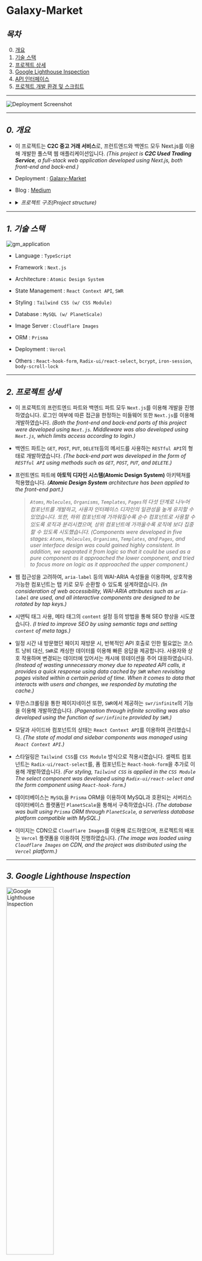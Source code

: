 # Galaxy-Market

## **_목차_**

0. [개요](#0-개요)
1. [기술 스택](#1-기술-스택)
2. [프로젝트 상세](#2-프로젝트-상세)
3. [Google Lighthouse Inspection](#3-Google-Lighthouse-Inspection)
4. [API 인터페이스](#4-api-인터페이스)
5. [프로젝트 개발 환경 및 스크립트](#5-프로젝트-개발-환경-및-스크립트)

---

<img alt="Deployment Screenshot" src="https://file.notion.so/f/s/4a2fe40d-fbb4-47cd-a292-68501eb6a160/%E1%84%89%E1%85%B3%E1%84%8F%E1%85%B3%E1%84%85%E1%85%B5%E1%86%AB%E1%84%89%E1%85%A3%E1%86%BA_2023-03-19_%E1%84%8B%E1%85%A9%E1%84%92%E1%85%AE_11.41.42.png?id=1f4e961f-04b1-408e-a163-db108f270dc5&table=block&spaceId=0808aacc-90cf-42dd-9736-c8efd0fc09b4&expirationTimestamp=1684255283577&signature=Xh3cbKVzkW5sWBiFcCJGq5YHEAQXJ1bR1RrsOgWsoX0&downloadName=%E1%84%89%E1%85%B3%E1%84%8F%E1%85%B3%E1%84%85%E1%85%B5%E1%86%AB%E1%84%89%E1%85%A3%E1%86%BA+2023-03-19+%E1%84%8B%E1%85%A9%E1%84%92%E1%85%AE+11.41.42.png"/>

---

## _0. 개요_

-   이 프로젝트는 **C2C 중고 거래 서비스**로, 프런트엔드와 백엔드 모두 Next.js를 이용해 개발한 풀스택 웹 애플리케이션입니다. _(This project is **C2C Used Trading Service**, a full-stack web application developed using Next.js, both front-end and back-end.)_

-   Deployment : [Galaxy-Market](https://galaxy-market-rose.vercel.app)

-   Blog : [Medium](https://medium.com/@songforthemute)

-   <details>
       <summary><i>프로젝트 구조(Project structure)</i></summary>

        📦galaxy-market
        ┣ 📂components
        ┃ ┣ 📂Atoms
        ┃ ┃ ┣ 📂Anchor
        ┃ ┃ ┃ ┣ 📜Anchor.tsx
        ┃ ┃ ┃ ┗ 📜index.tsx
        ┃ ┃ ┣ 📂Badge
        ┃ ┃ ┃ ┣ 📜Badge.module.css
        ┃ ┃ ┃ ┣ 📜Badge.tsx
        ┃ ┃ ┃ ┗ 📜index.ts
        ┃ ┃ ┣ 📂Button
        ┃ ┃ ┃ ┣ 📜Button.module.css
        ┃ ┃ ┃ ┣ 📜Button.tsx
        ┃ ┃ ┃ ┗ 📜index.tsx
        ┃ ┃ ┣ 📂ErrorMessage
        ┃ ┃ ┃ ┣ 📜ErrorMessage.module.css
        ┃ ┃ ┃ ┣ 📜ErrorMessage.tsx
        ┃ ┃ ┃ ┗ 📜index.ts
        ┃ ┃ ┣ 📂Img
        ┃ ┃ ┃ ┣ 📜Img.tsx
        ┃ ┃ ┃ ┗ 📜index.ts
        ┃ ┃ ┣ 📂Input
        ┃ ┃ ┃ ┣ 📜Input.module.css
        ┃ ┃ ┃ ┣ 📜Input.tsx
        ┃ ┃ ┃ ┗ 📜index.ts
        ┃ ┃ ┣ 📂Label
        ┃ ┃ ┃ ┣ 📜Label.module.css
        ┃ ┃ ┃ ┣ 📜Label.tsx
        ┃ ┃ ┃ ┗ 📜index.tsx
        ┃ ┃ ┣ 📂LoadingDots
        ┃ ┃ ┃ ┣ 📜LoadingDots.module.css
        ┃ ┃ ┃ ┣ 📜LoadingDots.tsx
        ┃ ┃ ┃ ┗ 📜index.tsx
        ┃ ┃ ┣ 📂Modal
        ┃ ┃ ┃ ┣ 📜Modal.module.css
        ┃ ┃ ┃ ┣ 📜Modal.tsx
        ┃ ┃ ┃ ┗ 📜index.tsx
        ┃ ┃ ┣ 📂Quantity
        ┃ ┃ ┃ ┣ 📜Quantity.tsx
        ┃ ┃ ┃ ┗ 📜index.ts
        ┃ ┃ ┣ 📂Rating
        ┃ ┃ ┃ ┣ 📜Rating.module.css
        ┃ ┃ ┃ ┣ 📜Rating.tsx
        ┃ ┃ ┃ ┗ 📜index.ts
        ┃ ┃ ┣ 📂Select
        ┃ ┃ ┃ ┣ 📜Select.module.css
        ┃ ┃ ┃ ┣ 📜Select.tsx
        ┃ ┃ ┃ ┗ 📜index.ts
        ┃ ┃ ┣ 📂Sidebar
        ┃ ┃ ┃ ┣ 📜Sidebar.module.css
        ┃ ┃ ┃ ┣ 📜Sidebar.tsx
        ┃ ┃ ┃ ┗ 📜index.tsx
        ┃ ┃ ┣ 📂Skeleton
        ┃ ┃ ┃ ┣ 📜Skeleton.module.css
        ┃ ┃ ┃ ┣ 📜Skeleton.tsx
        ┃ ┃ ┃ ┗ 📜index.ts
        ┃ ┃ ┣ 📂Text
        ┃ ┃ ┃ ┣ 📜Text.module.css
        ┃ ┃ ┃ ┣ 📜Text.tsx
        ┃ ┃ ┃ ┗ 📜index.ts
        ┃ ┃ ┣ 📂Textarea
        ┃ ┃ ┃ ┣ 📜Textarea.module.css
        ┃ ┃ ┃ ┣ 📜Textarea.tsx
        ┃ ┃ ┃ ┗ 📜index.ts
        ┃ ┃ ┣ 📂icons
        ┃ ┃ ┃ ┣ 📜add.tsx
        ┃ ┃ ┃ ┣ 📜bin.tsx
        ┃ ┃ ┃ ┣ 📜building.tsx
        ┃ ┃ ┃ ┣ 📜bulb.tsx
        ┃ ┃ ┃ ┣ 📜chatBubbleRound.tsx
        ┃ ┃ ┃ ┣ 📜chatBubbleSquare.tsx
        ┃ ┃ ┃ ┣ 📜check.tsx
        ┃ ┃ ┃ ┣ 📜chevronDown.tsx
        ┃ ┃ ┃ ┣ 📜chevronLeft.tsx
        ┃ ┃ ┃ ┣ 📜chevronRight.tsx
        ┃ ┃ ┃ ┣ 📜chevronUp.tsx
        ┃ ┃ ┃ ┣ 📜close.tsx
        ┃ ┃ ┃ ┣ 📜eye.tsx
        ┃ ┃ ┃ ┣ 📜eyeSlash.tsx
        ┃ ┃ ┃ ┣ 📜heart.tsx
        ┃ ┃ ┃ ┣ 📜home.tsx
        ┃ ┃ ┃ ┣ 📜horizontalDots.tsx
        ┃ ┃ ┃ ┣ 📜iconProps.ts
        ┃ ┃ ┃ ┣ 📜index.ts
        ┃ ┃ ┃ ┣ 📜login.tsx
        ┃ ┃ ┃ ┣ 📜magnifyingGlass.tsx
        ┃ ┃ ┃ ┣ 📜paperAirPlane.tsx
        ┃ ┃ ┃ ┣ 📜pencilSquare.tsx
        ┃ ┃ ┃ ┣ 📜picture.tsx
        ┃ ┃ ┃ ┣ 📜questionMark.tsx
        ┃ ┃ ┃ ┣ 📜shoppingBag.tsx
        ┃ ┃ ┃ ┣ 📜shoppingCart.tsx
        ┃ ┃ ┃ ┣ 📜star.tsx
        ┃ ┃ ┃ ┗ 📜user.tsx
        ┃ ┃ ┗ 📜index.ts
        ┃ ┣ 📂Molecules
        ┃ ┃ ┣ 📂ChatBubble
        ┃ ┃ ┃ ┣ 📜ChatBubble.module.css
        ┃ ┃ ┃ ┣ 📜ChatBubble.tsx
        ┃ ┃ ┃ ┗ 📜index.ts
        ┃ ┃ ┣ 📂ChatInput
        ┃ ┃ ┃ ┣ 📜ChatInput.module.css
        ┃ ┃ ┃ ┣ 📜ChatInput.tsx
        ┃ ┃ ┃ ┗ 📜index.ts
        ┃ ┃ ┣ 📂CircleButton
        ┃ ┃ ┃ ┣ 📜CircleButton.module.css
        ┃ ┃ ┃ ┣ 📜CircleButton.tsx
        ┃ ┃ ┃ ┗ 📜index.ts
        ┃ ┃ ┣ 📂FloatingAnchor
        ┃ ┃ ┃ ┣ 📜FloatingAnchor.module.css
        ┃ ┃ ┃ ┣ 📜FloatingAnchor.tsx
        ┃ ┃ ┃ ┗ 📜index.ts
        ┃ ┃ ┣ 📂FloatingButton
        ┃ ┃ ┃ ┣ 📜FloatingButton.module.css
        ┃ ┃ ┃ ┣ 📜FloatingButton.tsx
        ┃ ┃ ┃ ┗ 📜index.ts
        ┃ ┃ ┣ 📂ImageInput
        ┃ ┃ ┃ ┣ 📜ImageInput.tsx
        ┃ ┃ ┃ ┗ 📜index.ts
        ┃ ┃ ┣ 📂ItemThumbnail
        ┃ ┃ ┃ ┣ 📜ItemThumbnail.module.css
        ┃ ┃ ┃ ┣ 📜ItemThumbnail.tsx
        ┃ ┃ ┃ ┗ 📜index.ts
        ┃ ┃ ┣ 📂LoadingSuspense
        ┃ ┃ ┃ ┣ 📜LoadingSuspense.module.css
        ┃ ┃ ┃ ┣ 📜LoadingSuspense.tsx
        ┃ ┃ ┃ ┗ 📜index.ts
        ┃ ┃ ┣ 📂NumberInput
        ┃ ┃ ┃ ┣ 📜NumberInput.module.css
        ┃ ┃ ┃ ┣ 📜NumberInput.tsx
        ┃ ┃ ┃ ┗ 📜index.ts
        ┃ ┃ ┣ 📂PasswordInput
        ┃ ┃ ┃ ┣ 📜PasswordInput.module.css
        ┃ ┃ ┃ ┣ 📜PasswordInput.tsx
        ┃ ┃ ┃ ┗ 📜index.ts
        ┃ ┃ ┣ 📂PostReaction
        ┃ ┃ ┃ ┣ 📜PostReaction.module.css
        ┃ ┃ ┃ ┣ 📜PostReaction.tsx
        ┃ ┃ ┃ ┗ 📜index.ts
        ┃ ┃ ┣ 📂ProfileCard
        ┃ ┃ ┃ ┣ 📜ProfileCard.module.css
        ┃ ┃ ┃ ┣ 📜ProfileCard.tsx
        ┃ ┃ ┃ ┗ 📜index.ts
        ┃ ┃ ┣ 📂Scoring
        ┃ ┃ ┃ ┣ 📜Scoring.module.css
        ┃ ┃ ┃ ┣ 📜Scoring.tsx
        ┃ ┃ ┃ ┗ 📜index.ts
        ┃ ┃ ┣ 📂TextInput
        ┃ ┃ ┃ ┣ 📜TextInput.module.css
        ┃ ┃ ┃ ┣ 📜TextInput.tsx
        ┃ ┃ ┃ ┗ 📜index.ts
        ┃ ┃ ┣ 📂TextareaWithLabel
        ┃ ┃ ┃ ┣ 📜TextareaWithLabel.module.css
        ┃ ┃ ┃ ┣ 📜TextareaWithLabel.tsx
        ┃ ┃ ┃ ┗ 📜index.ts
        ┃ ┃ ┗ 📜index.ts
        ┃ ┣ 📂Organisms
        ┃ ┃ ┣ 📂AccountResetForm
        ┃ ┃ ┃ ┣ 📜AccountResetForm.tsx
        ┃ ┃ ┃ ┗ 📜index.ts
        ┃ ┃ ┣ 📂AuthResetModal
        ┃ ┃ ┃ ┣ 📜AuthResetModal.tsx
        ┃ ┃ ┃ ┗ 📜index.ts
        ┃ ┃ ┣ 📂DeleteModal
        ┃ ┃ ┃ ┣ 📜DeleteModal.tsx
        ┃ ┃ ┃ ┗ 📜index.ts
        ┃ ┃ ┣ 📂DockBar
        ┃ ┃ ┃ ┣ 📜DockBar.module.css
        ┃ ┃ ┃ ┣ 📜DockBar.tsx
        ┃ ┃ ┃ ┗ 📜index.ts
        ┃ ┃ ┣ 📂ItemCard
        ┃ ┃ ┃ ┣ 📜ItemCard.module.css
        ┃ ┃ ┃ ┣ 📜ItemCard.tsx
        ┃ ┃ ┃ ┗ 📜index.ts
        ┃ ┃ ┣ 📂JoinForm
        ┃ ┃ ┃ ┣ 📜JoinForm.tsx
        ┃ ┃ ┃ ┗ 📜index.ts
        ┃ ┃ ┣ 📂LogOutModal
        ┃ ┃ ┃ ┣ 📜LogOutModal.module.css
        ┃ ┃ ┃ ┣ 📜LogOutModal.tsx
        ┃ ┃ ┃ ┗ 📜index.ts
        ┃ ┃ ┣ 📂LoginForm
        ┃ ┃ ┃ ┣ 📜LoginForm.tsx
        ┃ ┃ ┃ ┗ 📜index.ts
        ┃ ┃ ┣ 📂PostCard
        ┃ ┃ ┃ ┣ 📜PostCard.module.css
        ┃ ┃ ┃ ┣ 📜PostCard.tsx
        ┃ ┃ ┃ ┗ 📜index.ts
        ┃ ┃ ┣ 📂PostDetail
        ┃ ┃ ┃ ┣ 📜PostDetail.module.css
        ┃ ┃ ┃ ┣ 📜PostDetail.tsx
        ┃ ┃ ┃ ┗ 📜index.ts
        ┃ ┃ ┣ 📂ReplyDetail
        ┃ ┃ ┃ ┣ 📜ReplyDetail.module.css
        ┃ ┃ ┃ ┣ 📜ReplyDetail.tsx
        ┃ ┃ ┃ ┗ 📜index.ts
        ┃ ┃ ┣ 📂ReviewCard
        ┃ ┃ ┃ ┣ 📜ReviewCard.module.css
        ┃ ┃ ┃ ┣ 📜ReviewCard.tsx
        ┃ ┃ ┃ ┗ 📜index.ts
        ┃ ┃ ┣ 📂UploadItemInputs
        ┃ ┃ ┃ ┣ 📜UploadItemInputs.tsx
        ┃ ┃ ┃ ┗ 📜index.ts
        ┃ ┃ ┣ 📂WithdrawalModal
        ┃ ┃ ┃ ┣ 📜WithdrawalModal.module.css
        ┃ ┃ ┃ ┣ 📜WithdrawalModal.tsx
        ┃ ┃ ┃ ┗ 📜index.ts
        ┃ ┃ ┗ 📜index.ts
        ┃ ┣ 📂Templates
        ┃ ┃ ┣ 📂AuthForm
        ┃ ┃ ┃ ┣ 📜AuthForm.module.css
        ┃ ┃ ┃ ┣ 📜AuthForm.tsx
        ┃ ┃ ┃ ┗ 📜index.ts
        ┃ ┃ ┣ 📂ConfigSidebar
        ┃ ┃ ┃ ┣ 📜ConfigSidebar.module.css
        ┃ ┃ ┃ ┣ 📜ConfigSidebar.tsx
        ┃ ┃ ┃ ┗ 📜index.ts
        ┃ ┃ ┣ 📂EditProfileForm
        ┃ ┃ ┃ ┣ 📜EditProfileForm.module.css
        ┃ ┃ ┃ ┣ 📜EditProfileForm.tsx
        ┃ ┃ ┃ ┗ 📜index.ts
        ┃ ┃ ┣ 📂ItemDetail
        ┃ ┃ ┃ ┣ 📜ItemDetail.module.css
        ┃ ┃ ┃ ┣ 📜ItemDetail.tsx
        ┃ ┃ ┃ ┗ 📜index.ts
        ┃ ┃ ┣ 📂PostDetailWithReply
        ┃ ┃ ┃ ┣ 📜PostDetailWithReply.module.css
        ┃ ┃ ┃ ┣ 📜PostDetailWithReply.tsx
        ┃ ┃ ┃ ┗ 📜index.ts
        ┃ ┃ ┣ 📂ReviewForm
        ┃ ┃ ┃ ┣ 📜ReviewForm.module.css
        ┃ ┃ ┃ ┣ 📜ReviewForm.tsx
        ┃ ┃ ┃ ┗ 📜index.ts
        ┃ ┃ ┣ 📂SearchFormModal
        ┃ ┃ ┃ ┣ 📜SearchFormModal.module.css
        ┃ ┃ ┃ ┣ 📜SearchFormModal.tsx
        ┃ ┃ ┃ ┗ 📜index.ts
        ┃ ┃ ┣ 📂UploadItemForm
        ┃ ┃ ┃ ┣ 📜UploadItemForm.module.css
        ┃ ┃ ┃ ┣ 📜UploadItemForm.tsx
        ┃ ┃ ┃ ┗ 📜index.ts
        ┃ ┃ ┣ 📂UploadPostForm
        ┃ ┃ ┃ ┣ 📜UploadPostForm.module.css
        ┃ ┃ ┃ ┣ 📜UploadPostForm.tsx
        ┃ ┃ ┃ ┗ 📜index.ts
        ┃ ┃ ┗ 📜index.ts
        ┃ ┣ 📂contexts
        ┃ ┃ ┣ 📜themeContext.tsx
        ┃ ┃ ┣ 📜uiContext.tsx
        ┃ ┃ ┗ 📜userContext.tsx
        ┃ ┣ 📂layout
        ┃ ┃ ┣ 📜index.ts
        ┃ ┃ ┣ 📜layout.module.css
        ┃ ┃ ┗ 📜layout.tsx
        ┃ ┣ 📜.DS_Store
        ┃ ┗ 📜index.ts
        ┣ 📂libs
        ┃ ┣ 📂client
        ┃ ┃ ┣ 📜index.ts
        ┃ ┃ ┣ 📜useFetch.ts
        ┃ ┃ ┣ 📜useFocusEvent.ts
        ┃ ┃ ┣ 📜useGetKey.ts
        ┃ ┃ ┣ 📜useInfiniteScroll.ts
        ┃ ┃ ┣ 📜useMergeRefs.ts
        ┃ ┃ ┣ 📜useMutation.tsx
        ┃ ┃ ┣ 📜useSessionStorage.tsx
        ┃ ┃ ┣ 📜useToggle.ts
        ┃ ┃ ┣ 📜useUser.ts
        ┃ ┃ ┗ 📜util.ts
        ┃ ┗ 📂server
        ┃ ┃ ┣ 📜client.ts
        ┃ ┃ ┣ 📜handlerHelper.ts
        ┃ ┃ ┣ 📜index.ts
        ┃ ┃ ┗ 📜sessionHelper.ts
        ┣ 📂pages
        ┃ ┣ 📂api
        ┃ ┃ ┣ 📂message
        ┃ ┃ ┃ ┣ 📜[id].ts
        ┃ ┃ ┃ ┗ 📜index.ts
        ┃ ┃ ┣ 📂posts
        ┃ ┃ ┃ ┣ 📂[id]
        ┃ ┃ ┃ ┃ ┣ 📜index.ts
        ┃ ┃ ┃ ┃ ┣ 📜interest.ts
        ┃ ┃ ┃ ┃ ┗ 📜replies.ts
        ┃ ┃ ┃ ┗ 📜index.ts
        ┃ ┃ ┣ 📂products
        ┃ ┃ ┃ ┣ 📂[id]
        ┃ ┃ ┃ ┃ ┣ 📜index.ts
        ┃ ┃ ┃ ┃ ┣ 📜like.ts
        ┃ ┃ ┃ ┃ ┗ 📜soldout.ts
        ┃ ┃ ┃ ┣ 📜filter.ts
        ┃ ┃ ┃ ┣ 📜index.ts
        ┃ ┃ ┃ ┗ 📜search.ts
        ┃ ┃ ┣ 📂users
        ┃ ┃ ┃ ┣ 📂auth
        ┃ ┃ ┃ ┃ ┣ 📜join.ts
        ┃ ┃ ┃ ┃ ┣ 📜login.ts
        ┃ ┃ ┃ ┃ ┗ 📜reset.ts
        ┃ ┃ ┃ ┣ 📂me
        ┃ ┃ ┃ ┃ ┗ 📜index.ts
        ┃ ┃ ┃ ┣ 📜profile.ts
        ┃ ┃ ┃ ┗ 📜reviews.ts
        ┃ ┃ ┣ 📜.DS_Store
        ┃ ┃ ┗ 📜files.ts
        ┃ ┣ 📂auth
        ┃ ┃ ┣ 📜index.tsx
        ┃ ┃ ┗ 📜reset.tsx
        ┃ ┣ 📂chats
        ┃ ┃ ┣ 📜[id].tsx
        ┃ ┃ ┗ 📜index.tsx
        ┃ ┣ 📂community
        ┃ ┃ ┣ 📂[id]
        ┃ ┃ ┃ ┣ 📜index.tsx
        ┃ ┃ ┃ ┗ 📜update.tsx
        ┃ ┃ ┣ 📜index.tsx
        ┃ ┃ ┗ 📜upload.tsx
        ┃ ┣ 📂products
        ┃ ┃ ┣ 📂[id]
        ┃ ┃ ┃ ┣ 📜index.tsx
        ┃ ┃ ┃ ┗ 📜update.tsx
        ┃ ┃ ┗ 📜upload.tsx
        ┃ ┣ 📂profile
        ┃ ┃ ┣ 📂[id]
        ┃ ┃ ┃ ┣ 📜buy.tsx
        ┃ ┃ ┃ ┣ 📜index.tsx
        ┃ ┃ ┃ ┣ 📜like.tsx
        ┃ ┃ ┃ ┣ 📜review.tsx
        ┃ ┃ ┃ ┗ 📜sell.tsx
        ┃ ┃ ┣ 📜.DS_Store
        ┃ ┃ ┗ 📜edit.tsx
        ┃ ┣ 📜.DS_Store
        ┃ ┣ 📜_app.tsx
        ┃ ┣ 📜_document.tsx
        ┃ ┣ 📜index.tsx
        ┃ ┗ 📜search.tsx
        ┣ 📂prisma
        ┃ ┗ 📜schema.prisma
        ┣ 📂public
        ┃ ┣ 📜favicon.ico
        ┃ ┗ 📜vercel.svg
        ┣ 📂styles
        ┃ ┗ 📜globals.css
        ┣ 📜.env
        ┣ 📜.env.local
        ┣ 📜.eslintrc.json
        ┣ 📜.gitignore
        ┣ 📜README.md
        ┣ 📜middleware.ts
        ┣ 📜next-env.d.ts
        ┣ 📜next.config.js
        ┣ 📜package-lock.json
        ┣ 📜package.json
        ┣ 📜postcss.config.js
        ┣ 📜tailwind.config.js
        ┗ 📜tsconfig.json

    </details>

---

## _1. 기술 스택_

![gm_application](https://github.com/songforthemute/galaxy-market/assets/105373350/0b521510-0f71-498d-87c2-3cf6cd0823cf)

-   Language : `TypeScript`

-   Framework : `Next.js`

-   Architecture : `Atomic Design System`

-   State Management : `React Context API`, `SWR`

-   Styling : `Tailwind CSS (w/ CSS Module)`

-   Database : `MySQL (w/ PlanetScale)`

-   Image Server : `Cloudflare Images`

-   ORM : `Prisma`

-   Deployment : `Vercel`

-   Others : `React-hook-form`, `Radix-ui/react-select`, `bcrypt`, `iron-session`, `body-scroll-lock`

---

## _2. 프로젝트 상세_

-   이 프로젝트의 프런트엔드 파트와 백엔드 파트 모두 `Next.js`를 이용해 개발을 진행하였습니다. 로그인 여부에 따른 접근을 한정하는 미들웨어 또한 `Next.js`를 이용해 개발하였습니다. _(Both the front-end and back-end parts of this project were developed using `Next.js`. Middleware was also developed using `Next.js`, which limits access according to login.)_

-   백엔드 파트는 `GET`, `POST`, `PUT`, `DELETE`등의 메서드를 사용하는 `RESTful API`의 형태로 개발하였습니다. _(The back-end part was developed in the form of `RESTful API` using methods such as `GET`, `POST`, `PUT`, and `DELETE`.)_

-   프런트엔드 파트에 **아토믹 디자인 시스템(Atomic Design System)** 아키텍쳐를 적용했습니다.
    _(**Atomic Design System** architecture has been applied to the front-end part.)_

    > _`Atoms`, `Molecules`, `Organisms`, `Templates`, `Pages`의 다섯 단계로 나누어 컴포넌트를 개발하고, 사용자 인터페이스 디자인의 일관성을 높게 유지할 수 있었습니다. 또한, 하위 컴포넌트에 가까워질수록 순수 컴포넌트로 사용할 수 있도록 로직과 분리시켰으며, 상위 컴포넌트에 가까울수록 로직에 보다 집중할 수 있도록 시도했습니다._ _(Components were developed in five stages: `Atoms`, `Molecules`, `Organisms`, `Templates`, and `Pages`, and user interface design was could gained highly consistent. In addition, we separated it from logic so that it could be used as a pure component as it approached the lower component, and tried to focus more on logic as it approached the upper component.)_

-   웹 접근성을 고려하여, `aria-label` 등의 WAI-ARIA 속성들을 이용하며, 상호작용 가능한 컴포넌트는 탭 키로 모두 순환할 수 있도록 설계하였습니다. _(In consideration of web accessibility, WAI-ARIA attributes such as `aria-label` are used, and all interactive components are designed to be rotated by tap keys.)_

-   시맨틱 태그 사용, 메타 태그의 `content` 설정 등의 방법을 통해 SEO 향상을 시도했습니다. _(I tried to improve SEO by using semantic tags and setting `content` of meta tags.)_

-   일정 시간 내 방문했던 페이지 재방문 시, 반복적인 API 호출로 인한 필요없는 코스트 낭비 대신, `SWR`로 캐싱한 데이터를 이용해 빠른 응답을 제공합니다. 사용자와 상호 작용하며 변경되는 데이터에 있어서는 캐시에 뮤테이션을 주어 대응하였습니다. _(Instead of wasting unnecessary money due to repeated API calls, it provides a quick response using data cached by `SWR` when revisiting pages visited within a certain period of time. When it comes to data that interacts with users and changes, we responded by mutating the cache.)_

-   무한스크롤링을 통한 페이지네이션 또한, `SWR`에서 제공하는 `swr/infinite`의 기능을 이용해 개발하였습니다. _(Pagenation through infinite scrolling was also developed using the function of `swr/infinite` provided by `SWR`.)_

-   모달과 사이드바 컴포넌트의 상태는 `React Context API`를 이용하여 관리했습니다. _(The state of modal and sidebar components was managed using `React Context API`.)_

-   스타일링은 `Tailwind CSS`를 `CSS Module` 방식으로 적용시켰습니다. 셀렉트 컴포넌트는 `Radix-ui/react-select`를, 폼 컴포넌트는 `React-hook-form`을 추가로 이용해 개발하였습니다. _(For styling, `Tailwind CSS` is applied in the `CSS Module` The select component was developed using `Radix-ui/react-select` and the form component using `React-hook-form`.)_

-   데이터베이스는 `MySQL`을 `Prisma` ORM을 이용하여 MySQL과 호환되는 서버리스 데이터베이스 플랫폼인 `PlanetScale`을 통해서 구축하였습니다. _(The database was built using `Prisma` ORM through `PlanetScale`, a serverless database platform compatible with MySQL.)_

-   이미지는 CDN으로 `Cloudflare Images`를 이용해 로드하였으며, 프로젝트의 배포는 `Vercel` 플랫폼을 이용하여 진행하였습니다. _(The image was loaded using `Cloudflare Images` on CDN, and the project was distributed using the `Vercel` platform.)_

---

## _3. Google Lighthouse Inspection_

<img width="50%" height="auto" alt="Google Lighthouse Inspection" src="https://github.com/songforthemute/galaxy-market/assets/105373350/c9380277-f5eb-4092-9b04-74ad814752c5"/>

---

## _4. API 인터페이스_

-   ### `.../api`

    -   ### `/users`

        -   **`/me`**

            > -   `GET` 현재 로그인한 사용자 요청, 없는 경우 `null`
            > -   `POST` 현재 로그인한 사용자의 세션 해제
            > -   `PUT` 현재 로그인한 사용자의 프로필 수정
            > -   `DELETE` 현재 로그인한 사용자의 회원 탈퇴

        -   **`/auth`**

            -   **`/join`**

                > -   `POST` 신규 사용자의 회원 가입

            -   **`/login`**

                > -   `POST` 사용자 로그인

            -   **`/reset`**

                > -   `POST` 패스워드 변경을 위한 이메일 검증 요청
                > -   `PUT` 패스워드 변경 요청

        -   **`/profile`**

            > -   `GET` 파라미터의 사용자 프로필 요청

        -   **`/reviews`**

            > -   `GET` 파라미터의 리뷰 요청
            > -   `POST` 신규 리뷰 작성
            > -   `DELETE` 파라미터의 리뷰 삭제

    -   ### `/products`

        -   **`/index`**

            > -   `GET` 상품 리스트 요청
            > -   `POST` 새 상품 등록

        -   **`/[id]`**

            -   **`/index`**

                > -   `GET` 파라미터의 상품 상세 정보 요청
                > -   `PUT` 파라미터의 상품 수정
                > -   `DELETE` 파라미터의 상품 삭제

            -   **`/like`**

                > -   `POST` 파라미터의 상품 좋아요 토글

            -   **`/soldout`**

                > -   `GET` 판매 완료된 상품 리스트 요청
                > -   `PUT` 파라미터의 상품 판매 완료 토글

        -   **`/filter`**

            > -   `GET` 파라미터의 사용자와 종류에 해당하는 상품 리스트 요청

        -   **`/search`**

            > -   `GET` 파라미터의 검색 옵션에 해당하는 상품 리스트 요청

    -   ### `/post`

        -   **`/index`**

            > -   `GET` 파라미터의 태그에 해당하는 게시글 리스트 요청
            > -   `POST` 새 게시글 등록

        -   **`/[id]`**

            -   **`/index`**

                > -   `GET` 파라미터의 게시글 상세 정보 요청
                > -   `PUT` 파라미터의 게시글 수정
                > -   `DELETE` 파라미터의 게시글 삭제

            -   **`/interest`**

                > -   `POST` 파라미터의 게시글 좋아요 토글

            -   **`/replies`**

                > -   `POST` 새 댓글 등록
                > -   `DELETE` 파라미터의 댓글 삭제

    -   ### `/message`

        -   **`/index`**

            > -   `GET` 사용자가 수신한 메시지 리스트 요청
            > -   `POST` 파라미터의 사용자에게 메시지 전송

        -   **`/[id]`**

            > -   `/GET` 현재 사용자와 파라미터에 해당하는 사용자의 이전 메시지 수발신 이력 요청

    -   ### `/files`

        > -   `/GET` CloudFlare Images 업로드 요청

---

## _5. 프로젝트 개발 환경 및 스크립트_

-   ### 이 프로젝트의 개발 환경
    -   Editor : `Visual Studio Code`
    -   OS : `Mac OS Monterey 12.6 (w/ Apple M1)`
    -   Runtime : `Node.js v16.14.0`
    -   Package Manager : `npm` | `yarn v1`
    -   Browser : `Chrome` | `Safari` | `Vivaldi`

```
pscale connect `planetScaleDB[, branchName]`
```

-   프로젝트를 PlanetScale CLI를 통해 PlanetScale의 데이터베이스 `planetScaleDB`에 연결할 수 있습니다. 이 명령어는 PlanetScale CLI의 설치가 필요합니다. _(You can connect a project to PlanetScale database `planetScaleDB` by using PlanetScale CLI. This command line need to install PlanetScale CLI.)_
-   `branchName`을 입력하지 않는 경우 main branch에 연결됩니다. _(If you not enter `branchName`, be connected to `main` branch.)_

```
npx prisma studio
```

-   연결된 데이터베이스의 어드민 페이지를 볼 수 있습니다. _(Show you the Admin page of the linked database.)_

```
npm run dev
# or
npm next dev
# or
yarn dev
```

-   프로젝트를 개발 모드로 실행할 수 있습니다. _(Run the development server)_

    [http://localhost:3000]("http://localhost:3000") 환경에서 실행되며, 기본 포트 넘버는 3000입니다. _(Default port number is 3000.)_

```
npm run build
# or
npm next build
# or
yarn build
```

-   애플리케이션이 `.next` 폴더에 빌드됩니다. _(Be built to `.next` folder.)_

---

<h2 align="center"><i>
Thank you for visit, <br/>
Have a great day! <br/>
<i></h2>

---

